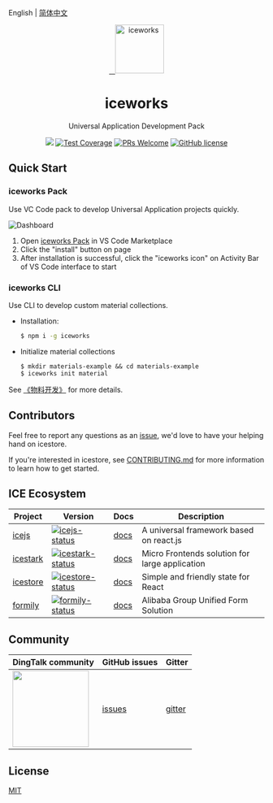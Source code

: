 English | [简体中文](./README.zh-CN.md)

<p align="center">
  <a href="https://ice.work">
    <img alt="iceworks" src="https://img.alicdn.com/tfs/TB1kDZlXBBh1e4jSZFhXXcC9VXa-256-256.png" width="96">
  </a>
</p>

<h1 align="center">iceworks</h1>

<p align="center">Universal Application Development Pack</p>

<p align="center">
  <a href="https://github.com/ice-lab/iceworks/actions"><img src="https://github.com/ice-lab/iceworks/workflows/ci/badge.svg" /></a>
  <a href="https://codecov.io/gh/ice-lab/iceworks"><img src="https://img.shields.io/codecov/c/github/ice-lab/iceworks/master.svg" alt="Test Coverage" /></a>
  <a href="https://github.com/alibaba/ice/pulls"><img src="https://img.shields.io/badge/PRs-welcome-brightgreen.svg" alt="PRs Welcome" /></a>
  <a href="/LICENSE"><img src="https://img.shields.io/badge/license-MIT-blue.svg" alt="GitHub license" /></a>
</p>

## Quick Start

### iceworks Pack

Use VC Code pack to develop Universal Application projects quickly.

![Dashboard](https://img.alicdn.com/tfs/TB1BiVDJQL0gK0jSZFtXXXQCXXa-2880-1754.png)

1. Open [iceworks Pack](https://marketplace.visualstudio.com/items?itemName=iceworks-team.iceworks) in VS Code Marketplace
2. Click the "install" button on page
3. After installation is successful, click the "iceworks icon" on Activity Bar of VS Code interface to start

### iceworks CLI

Use CLI to develop custom material collections.

- Installation:

  ```bash
  $ npm i -g iceworks
  ```
- Initialize material collections

  ```
  $ mkdir materials-example && cd materials-example
  $ iceworks init material
  ```

See [《物料开发》](https://ice.work/docs/materials/about) for more details.

## Contributors

Feel free to report any questions as an [issue](https://github.com/ice-lab/iceworks/issues/new), we'd love to have your helping hand on icestore.

If you're interested in icestore, see [CONTRIBUTING.md](./.github/CONTRIBUTING.md) for more information to learn how to get started.

## ICE Ecosystem

|    Project         |    Version      |     Docs    |   Description       |
|----------------|------------------|--------------|-----------|
| [icejs] | [![icejs-status]][icejs-package] | [docs][icejs-docs] | A universal framework based on react.js |
| [icestark] | [![icestark-status]][icestark-package] | [docs][icestark-docs] | Micro Frontends solution for large application |
| [icestore] | [![icestore-status]][icestore-package] | [docs][icestore-docs] | Simple and friendly state for React |
| [formily] | [![formily-status]][formily-package] | [docs][formily-docs] | Alibaba Group Unified Form Solution |

[icejs]: https://github.com/alibaba/ice
[icestark]: https://github.com/ice-lab/icestark
[icestore]: https://github.com/ice-lab/icestore
[formily]: https://github.com/alibaba/formily

[icejs-status]: https://img.shields.io/npm/v/ice.js.svg
[icestark-status]: https://img.shields.io/npm/v/@ice/stark.svg
[icestore-status]: https://img.shields.io/npm/v/@ice/store.svg
[formily-status]: https://img.shields.io/npm/v/@formily/react.svg

[icejs-package]: https://npmjs.com/package/ice.js
[icestark-package]: https://npmjs.com/package/@ice/stark
[icestore-package]: https://npmjs.com/package/@ice/store
[formily-package]: https://npmjs.com/package/@formily/react

[icejs-docs]: https://ice.work/docs/guide/intro
[icestark-docs]: https://ice.work/docs/icestark/guide/about
[icestore-docs]: https://github.com/ice-lab/icestore#icestore
[formily-docs]: https://formilyjs.org/

## Community

| DingTalk community                               | GitHub issues |  Gitter |
|-------------------------------------|--------------|---------|
| <a href="https://ice.alicdn.com/assets/images/qrcode.png"><img src="https://ice.alicdn.com/assets/images/qrcode.png" width="150" /></a> | [issues]     | [gitter]|

[issues]: https://github.com/alibaba/ice/issues
[gitter]: https://gitter.im/alibaba/ice

## License

[MIT](LICENSE)
